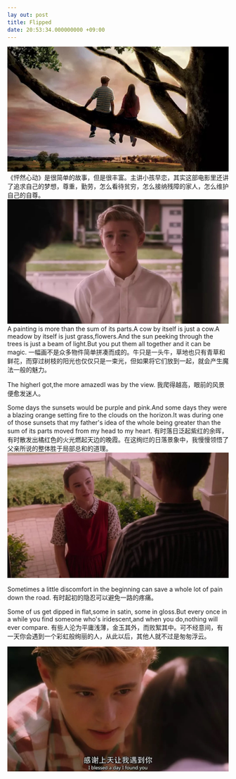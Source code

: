 ```yaml
---
lay out: post
title: Flipped
date: 20:53:34.000000000 +09:00
---
```

![alt text](/assets/images/FD01332D-8A6B-4AB1-BD9E-3E516D29E0FA.jpeg "Title")
《怦然心动》是很简单的故事，但是很丰富。主讲小孩早恋，其实这部电影里还讲了追求自己的梦想，尊重，勤劳，怎么看待贫穷，怎么接纳残障的家人，怎么维护自己的自尊。
![alt text](/assets/images/6827B6BC-8F7C-4C34-B6BA-901AABC469BD.jpeg "Title")
A painting is more than the sum of its parts.A cow by itself is just a cow.A meadow by itself is just grass,flowers.And the sun peeking through the trees is just a beam of light.But you put them all together and it can be magic.
一幅画不是众多物件简单拼凑而成的。牛只是一头牛，草地也只有青草和鲜花，而穿过树枝的阳光也仅仅只是一束光，但如果将它们放到一起，就会产生魔法一般的魅力。<br />

The higherI got,the more amazedI was by the view.
我爬得越高，眼前的风景便愈发迷人。<br />

Some days the sunsets would be purple and pink.And some days they were a blazing orange setting fire to the clouds on the horizon.It was during one of those sunsets that my father's idea of the whole being greater than the sum of its parts moved from my head to my heart.
有时落日泛起紫红的余晖，有时散发出橘红色的火光燃起天边的晚霞。在这绚烂的日落景象中，我慢慢领悟了父亲所说的整体胜于局部总和的道理。
![alt text](/assets/images/24A16894-EB0A-42F6-9EC4-63701D19884C.jpeg "Title")

Sometimes a little discomfort in the beginning can save a whole lot of pain down the road.
有时起初的隐忍可以避免一路的疼痛。<br />

Some of us get dipped in flat,some in satin, some in gloss.But every once in a while you find someone who's iridescent,and when you do,nothing will ever compare.
有些人沦为平庸浅薄，金玉其外，而败絮其中。可不经意间，有一天你会遇到一个彩虹般绚丽的人，从此以后，其他人就不过是匆匆浮云。<br />

![alt text](/assets/images/838425FE-F521-4036-B66A-A6870EB42C24.jpeg "Title")
